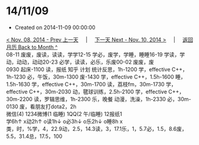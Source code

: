 # 14/11/09

* Created on 2014-11-09 00:00:00

[&lt; Nov. 08, 2014 - Prev 上一天](d08.md)     \|     [下一天 Next - Nov. 10, 2014 &gt;](d10.md)     \|     [返回月历 Back to Month ^](index.md)   
08-11 废废，废读，读读，学学12-15 学必，废学，学睡，睡睡16-19 学读，学动，动动，动动20-23 必学，读读，必乐，乐废00-02 废废，废  
0930 起床-1100 读，报纸 知乎 计划 统计反思，1h-1200 学，effective C++，1h-1230 必，午饭，30m-1300 废-1430 学，effective C++，1.5h-1600 睡，1.5h-1630 学，effective C++，30m-1700 读，荔枝fm，30m-1730 学，effective C++，30m-2030 动，毽球训练，2.5h-2100 学，effective C++，30m-2200 读，罗辑思维，1h-2300 乐，晚餐 动漫，洗澡，1h-2330 必，30m-0130 废，看朋友打dota2，2h  
微信\(4\) 1234微博\(1 临睡\) 1QQ\(2 午/临睡\) 12报纸1  
学6h↑ x动2h↑ o读1h↓ o必3h↓ o乐2h↓ o睡8h x  
类，时，%学，4，22.9动，2.5，14.3读，3，17.1乐，1，5.7必，1.5，8.6废，5.5，31.4总，17.5，100

